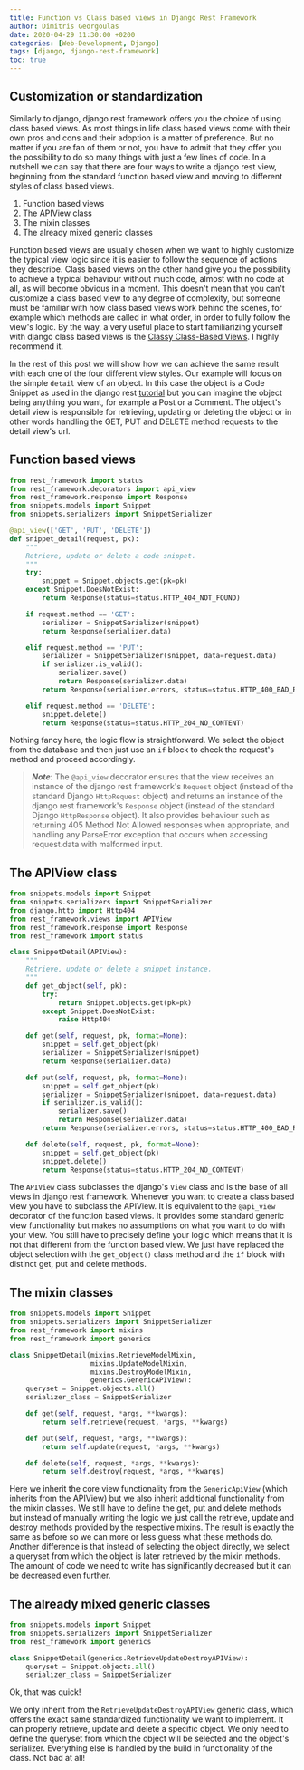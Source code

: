 ```yaml
---
title: Function vs Class based views in Django Rest Framework 
author: Dimitris Georgoulas
date: 2020-04-29 11:30:00 +0200
categories: [Web-Development, Django]
tags: [django, django-rest-framework]
toc: true
---
```


## Customization or standardization 
Similarly to django, django rest framework offers you the choice of using class based views. As most things in life 
class based views come with their own pros and cons and their adoption is a matter of preference. But no matter if you are fan of them 
or not, you have to admit that they offer you the possibility to do so many things with just a few lines of code. In a 
nutshell we can say that there are four ways to write a django rest view, beginning from the standard function based view and moving to 
different styles of class based views. 
  
1. Function based views
2. The APIView class
3. The mixin classes
4. The already mixed generic classes

Function based views are usually chosen when we want to highly customize the typical view logic 
since it is easier to follow the sequence of actions they describe. Class based views on the other hand 
give you the possibility to achieve a typical behaviour without much code, almost with no code at all, as will become obvious in a moment. 
This doesn't mean that you can't customize a class based view to any degree of complexity, but someone must be familiar with 
how class based views work behind the scenes, for example which methods are called in what order, in order to fully follow the view's logic. 
By the way, a very useful place to start familiarizing yourself with django class based views is the [Classy Class-Based Views](https://ccbv.co.uk/). 
I highly recommend it. 

In the rest of this post we will show how we can achieve the same result with each one of the four different view styles. 
Our example will focus on the simple `detail` view of an object. In this case the object is a Code Snippet as used in 
the django rest [tutorial](https://www.django-rest-framework.org/tutorial/3-class-based-views/) but 
you can imagine the object being anything you want, for example a Post or a Comment. The object's detail view is responsible 
for retrieving, updating or deleting the object or in other words handling the GET, PUT and DELETE method requests to the detail view's url. 
  
## Function based views
```python
from rest_framework import status
from rest_framework.decorators import api_view
from rest_framework.response import Response
from snippets.models import Snippet
from snippets.serializers import SnippetSerializer

@api_view(['GET', 'PUT', 'DELETE'])
def snippet_detail(request, pk):
    """
    Retrieve, update or delete a code snippet.
    """
    try:
        snippet = Snippet.objects.get(pk=pk)
    except Snippet.DoesNotExist:
        return Response(status=status.HTTP_404_NOT_FOUND)

    if request.method == 'GET':
        serializer = SnippetSerializer(snippet)
        return Response(serializer.data)

    elif request.method == 'PUT':
        serializer = SnippetSerializer(snippet, data=request.data)
        if serializer.is_valid():
            serializer.save()
            return Response(serializer.data)
        return Response(serializer.errors, status=status.HTTP_400_BAD_REQUEST)

    elif request.method == 'DELETE':
        snippet.delete()
        return Response(status=status.HTTP_204_NO_CONTENT)
```
Nothing fancy here, the logic flow is straightforward. We select the object from the database and then just use an 
`if` block to check the request's method and proceed accordingly. 

> ***Note***: The 
`@api_view` decorator ensures that the view receives an instance of the django rest framework's `Request` object 
(instead of the standard Django `HttpRequest` object)
and returns an instance of the django rest framework's `Response` object (instead of the standard Django `HttpResponse` object). 
It also provides behaviour such as returning 405 Method Not Allowed responses when appropriate, and handling any ParseError 
exception that occurs when accessing request.data with malformed input.

## The APIView class
```python
from snippets.models import Snippet
from snippets.serializers import SnippetSerializer
from django.http import Http404
from rest_framework.views import APIView
from rest_framework.response import Response
from rest_framework import status

class SnippetDetail(APIView):
    """
    Retrieve, update or delete a snippet instance.
    """
    def get_object(self, pk):
        try:
            return Snippet.objects.get(pk=pk)
        except Snippet.DoesNotExist:
            raise Http404

    def get(self, request, pk, format=None):
        snippet = self.get_object(pk)
        serializer = SnippetSerializer(snippet)
        return Response(serializer.data)

    def put(self, request, pk, format=None):
        snippet = self.get_object(pk)
        serializer = SnippetSerializer(snippet, data=request.data)
        if serializer.is_valid():
            serializer.save()
            return Response(serializer.data)
        return Response(serializer.errors, status=status.HTTP_400_BAD_REQUEST)

    def delete(self, request, pk, format=None):
        snippet = self.get_object(pk)
        snippet.delete()
        return Response(status=status.HTTP_204_NO_CONTENT)
```
The `APIView` class subclasses the django's `View` class and is the base of all views in django rest framework. Whenever 
you want to create a class based view you have to subclass the APIView. It is equivalent to the `@api_view` decorator of 
the function based views. It provides 
some standard generic view functionality but makes no assumptions on what you want to do with your view. You still have to 
precisely define your logic which means that it is not that different from the function based view. 
We just have replaced the object selection with the `get_object()` class method and 
the `if` block with distinct get, put and delete methods.

## The mixin classes
```python
from snippets.models import Snippet
from snippets.serializers import SnippetSerializer
from rest_framework import mixins
from rest_framework import generics

class SnippetDetail(mixins.RetrieveModelMixin,
                    mixins.UpdateModelMixin,
                    mixins.DestroyModelMixin,
                    generics.GenericAPIView):
    queryset = Snippet.objects.all()
    serializer_class = SnippetSerializer

    def get(self, request, *args, **kwargs):
        return self.retrieve(request, *args, **kwargs)

    def put(self, request, *args, **kwargs):
        return self.update(request, *args, **kwargs)

    def delete(self, request, *args, **kwargs):
        return self.destroy(request, *args, **kwargs)
```
Here we inherit the core view functionality from the `GenericApiView` (which inherits from the APIView) but we also inherit 
additional functionality from the mixin classes. 
We still have to define the get, put and delete methods but instead of manually writing the logic we just call the 
retrieve, update and destroy methods provided by the respective mixins. The result is exactly the same as before so we can more or less guess what these 
methods do. Another difference is that instead of selecting the object directly, we select a queryset from which the 
object is later retrieved by the mixin methods. The amount of code we need to write has significantly decreased but 
it can be decreased even further.
   
## The already mixed generic classes
```python
from snippets.models import Snippet
from snippets.serializers import SnippetSerializer
from rest_framework import generics

class SnippetDetail(generics.RetrieveUpdateDestroyAPIView):
    queryset = Snippet.objects.all()
    serializer_class = SnippetSerializer
```
Ok, that was quick! 

We only inherit from the `RetrieveUpdateDestroyAPIView` generic class, which offers the exact same standardized functionality 
we want to implement. It can 
properly retrieve, update and delete a specific object. We only need to define the 
queryset from which the object will be selected and the object's serializer. Everything else is handled by the build in 
functionality of the class. Not bad at all!